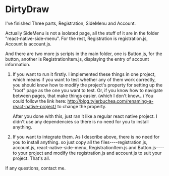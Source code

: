 # DirtyDraw

I've finished Three parts, Registration, SideMenu and Account.

Actually SideMenu is not a isolated page, all the stuff of it are in the folder "react-native-side-menu". For the rest, Registration is registration.js, Account is account.js. 

And there are two more js scripts in the main folder, one is Button.js, for the button, another is RegistrationItem.js, displaying the entry of account information.



1. If you want to run it firstly.
    I implemented these things in one project, which means if you want to test whether any of them work correctly, you should know how to modify the project's property for setting up the "root" page as the one you want to test. Or, if you know how to navigate between pages, that make things easier. (which I don't know...) You could follow the link here: http://blog.tylerbuchea.com/renaming-a-react-native-project/  to change the property.

    After you done with this, just ran it like a regular react native project. I didn't use any dependencies so there is no need for you to install anything. 
  
  
  
2. If you want to integrate them.
  As I describe above, there is no need for you to install anything. so just copy all the files----registration.js, account.js, react-native-side-menu, RegistrationItem.js and Button.js----to your project and modify the registration.js and account.js to suit your project. That's all.

If any questions, contact me.
